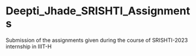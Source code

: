 # Deepti_Jhade_SRISHTI_Assignments
Submission of the assignments given during the course of SRISHTI-2023 internship in IIIT-H
